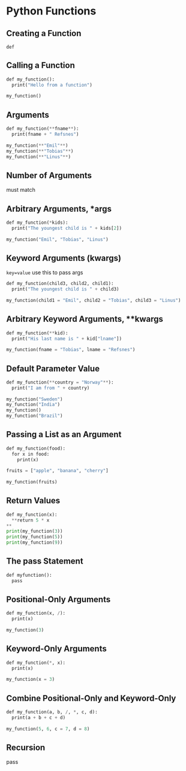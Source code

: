 # Python Functions 
## Creating a Function 
`def`

## Calling a Function 
```python 
def my_function():  
  print("Hello from a function")  
  
my_function()
```

## Arguments 
```python 
def my_function(**fname**):  
  print(fname + " Refsnes")  
  
my_function(**"Emil"**)  
my_function(**"Tobias"**)  
my_function(**"Linus"**)
```

## Number of Arguments 
must match 

## Arbitrary Arguments, \*args
```python 
def my_function(*kids):  
  print("The youngest child is " + kids[2])  
  
my_function("Emil", "Tobias", "Linus")
```

## Keyword Arguments (kwargs)
`key=value` use this to pass args 
```python 
def my_function(child3, child2, child1):  
  print("The youngest child is " + child3)  
  
my_function(child1 = "Emil", child2 = "Tobias", child3 = "Linus")
```

## Arbitrary Keyword Arguments, \*\*kwargs
```python 
def my_function(**kid):  
  print("His last name is " + kid["lname"])  
  
my_function(fname = "Tobias", lname = "Refsnes")
```

## Default Parameter Value 
```python 
def my_function(**country = "Norway"**):  
  print("I am from " + country)  
  
my_function("Sweden")  
my_function("India")  
my_function()  
my_function("Brazil")
```

## Passing a List as an Argument 
```python 
def my_function(food):  
  for x in food:  
    print(x)  
  
fruits = ["apple", "banana", "cherry"]  
  
my_function(fruits)
```

## Return Values 
```python 
def my_function(x):  
  **return 5 * x  
**  
print(my_function(3))  
print(my_function(5))  
print(my_function(9))
```

## The pass Statement 
```python 
def myfunction():  
  pass
```

## Positional-Only Arguments 
```python 
def my_function(x, /):  
  print(x)  
  
my_function(3)
```

## Keyword-Only Arguments 
```python 
def my_function(*, x):  
  print(x)  
  
my_function(x = 3)
```

## Combine Positional-Only and Keyword-Only 
```python 
def my_function(a, b, /, *, c, d):  
  print(a + b + c + d)  
  
my_function(5, 6, c = 7, d = 8)
```

## Recursion 
pass